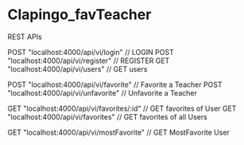 # Clapingo_favTeacher

REST APIs

POST "localhost:4000/api/vi/login" // LOGIN
POST "localhost:4000/api/vi/register" // REGISTER
GET "localhost:4000/api/vi/users" // GET users

POST "localhost:4000/api/vi/favorite" // Favorite a Teacher
POST "localhost:4000/api/vi/unfavorite" // Unfavorite a Teacher

GET "localhost:4000/api/vi/favorites/:id" // GET favorites of User
GET "localhost:4000/api/vi/favorites" // GET favorites of all Users

GET "localhost:4000/api/vi/mostFavorite" // GET MostFavorite User
